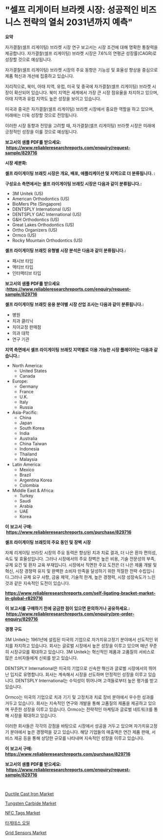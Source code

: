 <p><h1>"셀프 리게이터 브라켓 시장: 성공적인 비즈니스 전략의 열쇠 2031년까지 예측"</h1></p><p><strong>요약</strong></p>
<p><p>자가결찰(셀프 리게이팅) 브라켓 시장 연구 보고서는 시장 조건에 대해 명확한 통찰력을 제공합니다. 자가결찰(셀프 리게이팅) 브라켓 시장은 7.6%의 연평균 성장률(CAGR)로 성장할 것으로 예상됩니다.</p><p>자가결찰(셀프 리게이팅) 브라켓 시장의 주요 동향은 기능성 및 효율성 향상을 중심으로 제품 혁신과 개선에 집중하고 있습니다.</p><p>지리적으로, 북미, 아태 지역, 유럽, 미국 및 중국에 자가결찰(셀프 리게이팅) 브라켓 시장이 확산되어 있습니다. 북미 지역은 세계에서 가장 큰 시장 점유율을 차지하고 있으며, 아태 지역과 유럽 지역도 높은 성장을 보이고 있습니다.</p><p>미국과 중국은 자가결찰(셀프 리게이팅) 브라켓 시장에서 중요한 역할을 하고 있으며, 미래에는 더욱 성장할 것으로 전망됩니다.</p><p>이러한 시장 동향과 전망을 고려할 때, 자가결찰(셀프 리게이팅) 브라켓 시장은 미래에 긍정적인 성장을 이룰 것으로 예상됩니다.</p></p>
<p><strong>보고서의 샘플 PDF를 받으세요: &nbsp;<a href="https://www.reliableresearchreports.com/enquiry/request-sample/829716">https://www.reliableresearchreports.com/enquiry/request-sample/829716</a></strong></p>
<p><strong>시장 세분화:</strong></p>
<p><strong> 셀프 라이게이팅 브래킷 시장은 개요, 배포, 애플리케이션 및 지역으로 더 분류됩니다. :</strong></p>
<p><strong>구성요소 측면에서는 셀프 라이게이팅 브래킷 시장은 다음과 같이 분류됩니다.:</strong></p>
<p><ul><li>3M Unitek (US)</li><li>American Orthodontics (US)</li><li>BioMers Pte (Singapore)</li><li>DENTSPLY International (US)</li><li>DENTSPLY GAC International (US)</li><li>G&H Orthodontics (US)</li><li>Great Lakes Orthodontics (US)</li><li>Ortho Organizers (US)</li><li>Ormco (US)</li><li>Rocky Mountain Orthodontics (US)</li></ul></p>
<p><strong> 셀프 라이게이팅 브래킷 유형별 시장 분석은 다음과 같이 분류됩니다.:</strong></p>
<p><ul><li>패시브 타입</li><li>액티브 타입</li><li>인터랙티브 타입</li></ul></p>
<p><strong>보고서의 샘플 PDF를 받으세요 :<a href="https://www.reliableresearchreports.com/enquiry/request-sample/829716">https://www.reliableresearchreports.com/enquiry/request-sample/829716</a></strong></p>
<p><strong> 셀프 라이게이팅 브래킷 응용 분야별 시장 산업 조사는 다음과 같이 분류됩니다.:</strong></p>
<p><ul><li>병원</li><li>치과 클리닉</li><li>치아교정 판매점</li><li>의과 대학</li><li>연구 기관</li></ul></p>
<p><strong>지역 측면에서 셀프 라이게이팅 브래킷 지역별로 이용 가능한 시장 플레이어는 다음과 같습니다.:</strong></p>
<p><ul>
    <li>
        North America:
        <ul>
            <li>United States</li>
            <li>Canada</li>
        </ul>
    </li>
    <li>
        Europe:
        <ul>
            <li>Germany</li>
            <li>France</li>
            <li>U.K.</li>
            <li>Italy</li>
            <li>Russia</li>
        </ul>
    </li>
    <li>
        Asia-Pacific:
        <ul>
            <li>China</li>
            <li>Japan</li>
            <li>South Korea</li>
            <li>India</li>
            <li>Australia</li>
            <li>China Taiwan</li>
            <li>Indonesia</li>
            <li>Thailand</li>
            <li>Malaysia</li>
        </ul>
    </li>
    <li>
        Latin America:
        <ul>
            <li>Mexico</li>
            <li>Brazil</li>
            <li>Argentina Korea</li>
            <li>Colombia</li>
        </ul>
    </li>
    <li>
        Middle East & Africa:
        <ul>
            <li>Turkey</li>
            <li>Saudi</li>
            <li>Arabia</li>
            <li>UAE</li>
            <li>Korea</li>
        </ul>
    </li>
    </ul></p>
<p><strong>이 보고서 구매: &nbsp;<a href="https://www.reliableresearchreports.com/purchase/829716">https://www.reliableresearchreports.com/purchase/829716</a></strong></p>
<p><strong>셀프 라이게이팅 브래킷의 주요 동인 및 장벽 시장</strong></p>
<p><p>자체 리게이팅 브라킷 시장의 주요 동력은 향상된 치과 치료 결과, 더 나은 환자 편의성, 속도 및 효율성입니다. 그러나 시장에서의 주요 장벽은 높은 비용, 기술 전문성의 부족, 규제 요건 및 환자 교육 부재입니다. 시장에서 직면한 주요 도전은 더 나은 제품 개발 및 혁신, 시장 경쟁력 유지 및 완벽한 소비자 만족을 달성하기 위한 적절한 전략 수립입니다.그러나 규제 요구 사항, 금융 제약, 기술적 한계, 높은 경쟁력, 시장 성장속도가 느린 것과 같은 지속적인 도전이 있습니다.</p></p>
<p><strong><a href="https://www.reliableresearchreports.com/self-ligating-bracket-market-in-global-r829716">https://www.reliableresearchreports.com/self-ligating-bracket-market-in-global-r829716</a></strong></p>
<p><strong>이 보고서를 구매하기 전에 궁금한 점이 있으면 문의하거나 공유하세요.: &nbsp;<a href="https://www.reliableresearchreports.com/enquiry/pre-order-enquiry/829716">https://www.reliableresearchreports.com/enquiry/pre-order-enquiry/829716</a></strong></p>
<p><strong>경쟁 구도</strong></p>
<p><p>3M Unitek는 1961년에 설립된 미국의 기업으로 자가치유고정기 분야에서 선도적인 위치를 차지하고 있습니다. 회사는 글로벌 시장에서 높은 성장을 이루고 있으며 매년 꾸준히 시장규모를 확대하고 있습니다. 3M Unitek는 혁신적인 제품과 고품질의 서비스로 많은 소비자들에게 신뢰를 받고 있습니다.</p><p>DENTSPLY International은 미국의 기업으로 신속한 혁신과 글로벌 시장에서의 뛰어난 입지로 유명합니다. 회사는 계속해서 시장을 선도하며 안정적인 성장을 이루고 있습니다. DENTSPLY International는 수익성이 뛰어나며 고객들로부터 높은 평가를 받고 있습니다.</p><p>Ormco는 미국의 기업으로 치과 기기 및 고정치과 치료 장비 분야에서 우수한 성과를 거두고 있습니다. 회사는 지속적인 연구와 개발을 통해 고품질의 제품을 제공하고 있으며 꾸준한 성장을 이루고 있습니다. Ormco는 전략적인 마케팅과 글로벌 네트워크를 통해 시장을 확대하고 있습니다.</p><p>이러한 회사들은 각각의 강점을 바탕으로 시장에서 성공을 거두고 있으며 자가치유고정기 분야에서 높은 경쟁력을 갖고 있습니다. 해당 기업들의 매출액은 연간 제품 판매, 서비스 제공 등을 통해 상당한 규모를 나타내며 지속적인 성장을 이루고 있습니다.</p></p>
<p><strong>이 보고서 구매: &nbsp; <a href="https://www.reliableresearchreports.com/purchase/829716">https://www.reliableresearchreports.com/purchase/829716</a></strong></p>
<p><strong>보고서의 샘플 PDF를 받으세요: &nbsp;<a href="https://www.reliableresearchreports.com/enquiry/request-sample/829716">https://www.reliableresearchreports.com/enquiry/request-sample/829716</a></strong><strong></strong></p>
<p>&nbsp;</p>
<p><p><a href="https://issuu.com/reportprime-2/docs/ductile-cast-iron-market-size-2030.pptx">Ductile Cast Iron Market</a></p><p><a href="https://issuu.com/reportprime-2/docs/tungsten-carbide-market-size-2030.pptx">Tungsten Carbide Market</a></p><p><a href="https://github.com/lylyparadise/Market-Research-Report-List-2/blob/main/nfc-tags-market.md">NFC Tags Market</a></p><p><a href="https://github.com/Maeennan456456/Market-Research-Report-List-1/blob/main/850473823976.md">타게테스 오일</a></p><p><a href="https://github.com/johnbach50/Market-Research-Report-List-2/blob/main/grid-sensors-market.md">Grid Sensors Market</a></p></p>